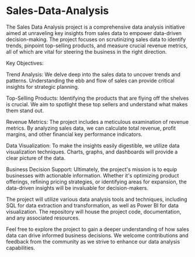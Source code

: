 # Sales-Data-Analysis
The Sales Data Analysis project is a comprehensive data analysis initiative aimed at unraveling key insights from sales data to empower data-driven decision-making. The project focuses on scrutinizing sales data to identify trends, pinpoint top-selling products, and measure crucial revenue metrics, all of which are vital for steering the business in the right direction.

Key Objectives:

Trend Analysis: We delve deep into the sales data to uncover trends and patterns. Understanding the ebb and flow of sales can provide critical insights for strategic planning.

Top-Selling Products: Identifying the products that are flying off the shelves is crucial. We aim to spotlight these top sellers and understand what makes them stand out.

Revenue Metrics: The project includes a meticulous examination of revenue metrics. By analyzing sales data, we can calculate total revenue, profit margins, and other financial key performance indicators.

Data Visualization: To make the insights easily digestible, we utilize data visualization techniques. Charts, graphs, and dashboards will provide a clear picture of the data.

Business Decision Support: Ultimately, the project's mission is to equip businesses with actionable information. Whether it's optimizing product offerings, refining pricing strategies, or identifying areas for expansion, the data-driven insights will be invaluable for decision-makers.

The project will utilize various data analysis tools and techniques, including SQL for data extraction and transformation, as well as Power BI for data visualization. The repository will house the project code, documentation, and any associated resources.

Feel free to explore the project to gain a deeper understanding of how sales data can drive informed business decisions. We welcome contributions and feedback from the community as we strive to enhance our data analysis capabilities.

